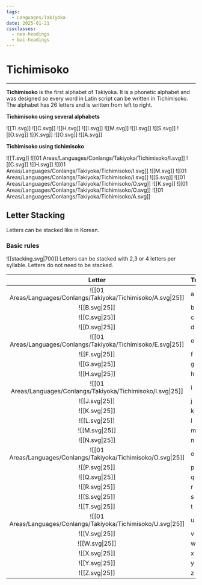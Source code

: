 ```yaml
---
tags:
  - Languages/Takiyoka
date: 2025-01-21
cssclasses:
  - neo-headings
  - bai-headings
---
```

# Tichimisoko

***
**Tichimisoko** is the first alphabet of Takiyoka. It is a phonetic alphabet and was designed so every word in Latin script can be written in Tichimisoko. The alphabet has 26 letters and is written from left to right.

**Tichimisoko using several alphabets**

![[TI.svg]] ![[C.svg]] ![[H.svg]] ![[I.svg]] ![[M.svg]] ![[I.svg]] ![[S.svg]] ![[O.svg]] ![[K.svg]] ![[O.svg]] ![[A.svg]]

**Tichimisoko using tichimisoko**

![[T.svg]] ![[01 Areas/Languages/Conlangs/Takiyoka/Tichimisoko/I.svg]] ![[C.svg]] ![[H.svg]] ![[01 Areas/Languages/Conlangs/Takiyoka/Tichimisoko/I.svg]] ![[M.svg]] ![[01 Areas/Languages/Conlangs/Takiyoka/Tichimisoko/I.svg]] ![[S.svg]] ![[01 Areas/Languages/Conlangs/Takiyoka/Tichimisoko/O.svg]] ![[K.svg]] ![[01 Areas/Languages/Conlangs/Takiyoka/Tichimisoko/O.svg]] ![[01 Areas/Languages/Conlangs/Takiyoka/Tichimisoko/A.svg]]
## Letter Stacking
Letters can be stacked like in Korean.

### Basic rules
![[stacking.svg|700]]
Letters can be stacked with 2,3 or 4 letters per syllable. Letters do not need to be stacked.

|                             Letter                              | Transliteration |
| :-------------------------------------------------------------: | --------------- |
| ![[01 Areas/Languages/Conlangs/Takiyoka/Tichimisoko/A.svg\|25]] | a               |
|                         ![[B.svg\|25]]                          | b               |
|                         ![[C.svg\|25]]                          | c               |
|                         ![[D.svg\|25]]                          | d               |
| ![[01 Areas/Languages/Conlangs/Takiyoka/Tichimisoko/E.svg\|25]] | e               |
|                         ![[F.svg\|25]]                          | f               |
|                         ![[G.svg\|25]]                          | g               |
|                         ![[H.svg\|25]]                          | h               |
| ![[01 Areas/Languages/Conlangs/Takiyoka/Tichimisoko/I.svg\|25]] | i               |
|                         ![[J.svg\|25]]                          | j               |
|                         ![[K.svg\|25]]                          | k               |
|                         ![[L.svg\|25]]                          | l               |
|                         ![[M.svg\|25]]                          | m               |
|                         ![[N.svg\|25]]                          | n               |
| ![[01 Areas/Languages/Conlangs/Takiyoka/Tichimisoko/O.svg\|25]] | o               |
|                         ![[P.svg\|25]]                          | p               |
|                         ![[Q.svg\|25]]                          | q               |
|                         ![[R.svg\|25]]                          | r               |
|                         ![[S.svg\|25]]                          | s               |
|                         ![[T.svg\|25]]                          | t               |
| ![[01 Areas/Languages/Conlangs/Takiyoka/Tichimisoko/U.svg\|25]] | u               |
|                         ![[V.svg\|25]]                          | v               |
|                         ![[W.svg\|25]]                          | w               |
|                         ![[X.svg\|25]]                          | x               |
|                         ![[Y.svg\|25]]                          | y               |
|                         ![[Z.svg\|25]]                          | z               |
